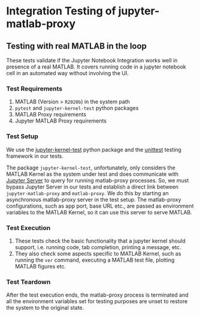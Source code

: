 # Integration Testing of jupyter-matlab-proxy

## Testing with real MATLAB in the loop

These tests validate if the Jupyter Notebook Integration works well in presence of a real MATLAB. It covers running code in a jupyter notebook cell in an automated way without involving the UI.

### Test Requirements
1. MATLAB (Version > `R2020b`) in the system path
2. `pytest` and `jupyter-kernel-test` python packages
3. MATLAB Proxy requirements
4. Jupyter MATLAB Proxy requirements
### Test Setup
We use the [jupyter-kernel-test](https://github.com/jupyter/jupyter_kernel_test) python package and the [unittest](https://docs.python.org/3/library/unittest.html) testing framework in our tests.

The package `jupyter-kernel-test`, unfortunately, only considers the MATLAB Kernel as the system under test and does communicate with [Jupyter Server](https://github.com/jupyter-server/jupyter_server) to query for running matlab-proxy processes. So, we must bypass Jupyter Server in our tests and establish a direct link between `jupyter-matlab-proxy` and `matlab-proxy`. We do this by starting an asynchronous matlab-proxy server in the test setup. The matlab-proxy configurations, such as app port, base URL etc., are passed as environment variables to the MATLAB Kernel, so it can use this server to serve MATLAB.

### Test Execution
1. These tests check the basic functionality that a jupyter kernel should support, i.e. running code, tab completion, printing a message, etc.
2. They also check some aspects specific to MATLAB Kernel, such as running the `ver` command, executing a MATLAB test file, plotting MATLAB figures etc.

### Test Teardown
After the test execution ends, the matlab-proxy process is terminated and all the environment variables set for testing purposes are unset to restore the system to the original state.